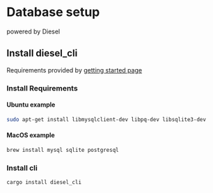 # Database setup

powered by Diesel

## Install diesel_cli

Requirements provided by [getting started page](https://diesel.rs/guides/getting-started)

### Install Requirements

#### Ubuntu example

```bash
sudo apt-get install libmysqlclient-dev libpq-dev libsqlite3-dev
```

#### MacOS example

```bash
brew install mysql sqlite postgresql
```

### Install cli

```bash
cargo install diesel_cli
```
